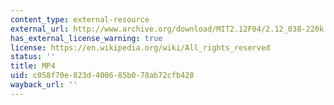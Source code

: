 ```yaml
---
content_type: external-resource
external_url: http://www.archive.org/download/MIT2.12F04/2.12_038-220k.mp4
has_external_license_warning: true
license: https://en.wikipedia.org/wiki/All_rights_reserved
status: ''
title: MP4
uid: c058f70e-823d-4006-85b0-78ab72cfb428
wayback_url: ''
---
```

